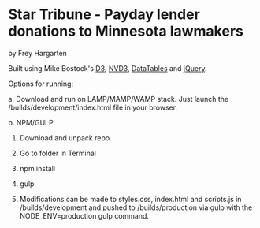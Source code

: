 Star Tribune - Payday lender donations to Minnesota lawmakers
================

by Frey Hargarten

Built using Mike Bostock's [D3](https://github.com/mbostock/d3), [NVD3](https://github.com/novus/nvd3), [DataTables](https://github.com/DataTables/DataTables) and [jQuery](https://github.com/jquery/jquery).

Options for running:

a. Download and run on LAMP/MAMP/WAMP stack. Just launch the /builds/development/index.html file in your browser.

b. NPM/GULP

1. Download and unpack repo

2. Go to folder in Terminal

3. npm install

4. gulp

5. Modifications can be made to styles.css, index.html and scripts.js in /builds/development and pushed to /builds/production via gulp with the NODE_ENV=production gulp command.